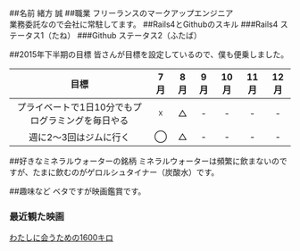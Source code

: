 ##名前
緒方 誠
##職業
フリーランスのマークアップエンジニア  
業務委託なので会社に常駐してます。
##Rails4とGithubのスキル
###Rails4
ステータス1（たね）
###Github
ステータス2（ふたば）

##2015年下半期の目標
皆さんが目標を設定しているので、僕も便乗しました。

|目標|7月|8月|9月|10月|11月|12月|
|:--:|:--:|:--:|:--:|:--:|:--:|:--:|
|プライベートで1日10分でもプログラミングを毎日やる| ☓ | △ | - | -| -| - |
|週に2〜3回はジムに行く| ◯ | △ | - | -| -| - |

##好きなミネラルウォーターの銘柄
ミネラルウォーターは頻繁に飲まないのですが、たまに飲むのがゲロルシュタイナー（炭酸水）です。

##趣味など
ベタですが映画鑑賞です。  

### 最近観た映画
[わたしに会うための1600キロ](http://www.foxmovies-jp.com/1600kilo/)
